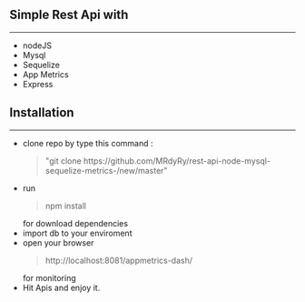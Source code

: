 <h2>Simple Rest Api with </h2>
<hr/>
<ul>
  <li>nodeJS</li>
  <li>Mysql</li>
  <li>Sequelize</li>
  <li>App Metrics</li>
  <li>Express</li>
</ul>



<h2>Installation</h2>
<hr/>
<ul>
  <li>clone repo by type this command : <blockquote>"git clone https://github.com/MRdyRy/rest-api-node-mysql-sequelize-metrics-/new/master"</blockquote></li>
  <li>run <blockquote>npm install</blockquote> for download dependencies</li>
  <li>import db to your enviroment</li>
  <li>open your browser <blockquote>http://localhost:8081/appmetrics-dash/</blockquote> for monitoring</li>
  <li>Hit Apis and enjoy it.</li>
</ul>
